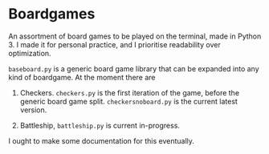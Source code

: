 # Boardgames
An assortment of board games to be played on the terminal, made in Python 3. I made it for personal practice, and I prioritise readability over optimization.  

`baseboard.py` is a generic board game library that can be expanded into any kind of boardgame. At the moment there are

1. Checkers. `checkers.py` is the first iteration of the game, before the generic board game split. `checkersnoboard.py` is the current latest version.

2. Battleship, `battleship.py` is current in-progress.  

I ought to make some documentation for this eventually.